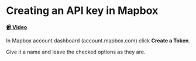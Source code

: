 # Creating an API key in Mapbox

**[📹 Video](https://egghead.io/lessons/egghead-creating-an-api-key-in-mapbox)**

In Mapbox account dashboard (account.mapbox.com) click **Create a Token**.

Give it a name and leave the checked options as they are.
